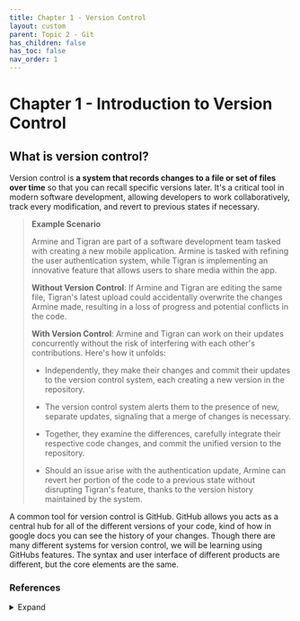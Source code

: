 ```yaml
---
title: Chapter 1 - Version Control 
layout: custom
parent: Topic 2 - Git
has_children: false
has_toc: false
nav_order: 1
---
```


# Chapter 1 - Introduction to Version Control
## What is version control?
Version control is **a system that records changes to a file or set of files over time** so that you can recall specific versions later. It's a critical tool in modern software development, allowing developers to work collaboratively, track every modification, and revert to previous states if necessary.

> **Example Scenario**
>
> Armine and Tigran are part of a software development team tasked with creating a new mobile application. Armine is tasked with refining the user authentication system, while Tigran is implementing an innovative feature that allows users to share media within the app.
>
> **Without Version Control**: If Armine and Tigran are editing the same file, Tigran's latest upload could accidentally overwrite the changes Armine made, resulting in a loss of progress and potential conflicts in the code.
>
> **With Version Control**: Armine and Tigran can work on their updates concurrently without the risk of interfering with each other's contributions. Here's how it unfolds:
>
> - Independently, they make their changes and commit their updates to the version control system, each creating a new version in the repository.
>
> - The version control system alerts them to the presence of new, separate updates, signaling that a merge of changes is necessary.
>
> - Together, they examine the differences, carefully integrate their respective code changes, and commit the unified version to the repository.
>
> - Should an issue arise with the authentication update, Armine can revert her portion of the code to a previous state without disrupting Tigran's feature, thanks to the version history maintained by the system.

A common tool for version control is GitHub. GitHub allows you acts as a central hub for all of the different versions of your code, kind of how in google docs you can see the history of your changes. Though there are many different systems for version control, we will be learning using GitHubs features. The syntax and user interface of different products are different, but the core elements are the same. 

### References 
<details>
  <summary>Expand</summary>
    <b>1.</b> Atlassian. “What Is Version Control: Atlassian Git Tutorial.” <i>Atlassian</i>, <a href="https://www.atlassian.com/git/tutorials/what-is-version-control" target="_blank">www.atlassian.com/git/tutorials/what-is-version-control</a>. Accessed 15 Apr. 2024.<br>
    <b>2.</b> “1.1 Getting Started - about Version Control.” <i>Git</i>, <a href="https://git-scm.com/book/en/v2/Getting-Started-About-Version-Control" target="_blank">git-scm.com/book/en/v2/Getting-Started-About-Version-Control</a>. Accessed 15 Apr. 2024.<br>
    <b>3.</b> “What Is Version Control?” <i>GitLab</i>, GitLab, 4 Apr. 2023, <a href="https://about.gitlab.com/topics/version-control/" target="_blank">about.gitlab.com/topics/version-control/</a>.<br>
</details>